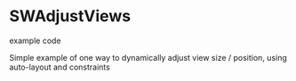 # SWAdjustViews
example code

Simple example of one way to dynamically adjust view size / position, using auto-layout and constraints

